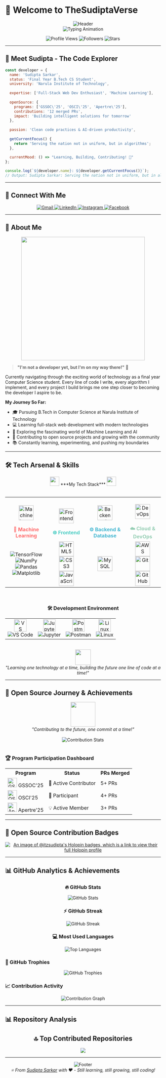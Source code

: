 # 👋 Welcome to TheSudiptaVerse

<div align="center">
  <img src="https://capsule-render.vercel.app/api?type=waving&color=gradient&customColorList=0,2,2,5,30&height=300&section=header&text=Sudipta%20Sarkar&fontSize=50&fontColor=fff&animation=twinkling&fontAlignY=35&desc=Learning%20ML%20and%20Web%20full%20stack,%20still%20not%20a%20dev&descAlignY=55&descSize=18" alt="Header" />
</div>

<div align="center">
  <img src="https://readme-typing-svg.herokuapp.com?font=Fira+Code&size=28&duration=3000&pause=1000&color=36BCF7&center=true&vCenter=true&width=800&lines=🎓+Final+Year+B.Tech+CS+Student;🚀+Full-Stack+Web+Dev+Enthusiast;🤖+Machine+Learning+Explorer;💡+Open+Source+Contributor;🌟+Serving+the+nation+in+algorithms!" alt="Typing Animation" />
</div>

<p align="center">
  <img src="https://komarev.com/ghpvc/?username=sudiptasarkar&color=36BCF7&style=for-the-badge" alt="Profile Views" />
  <img src="https://img.shields.io/github/followers/sudiptasarkar?style=for-the-badge&color=36BCF7" alt="Followers" />
  <img src="https://img.shields.io/github/stars/sudiptasarkar?style=for-the-badge&color=36BCF7" alt="Stars" />
</p>

---

## 🚀 Meet Sudipta - The Code Explorer

```javascript
const developer = {
  name: 'Sudipta Sarkar',
  status: 'Final Year B.Tech CS Student',
  university: 'Narula Institute of Technology',
  
  expertise: ['Full-Stack Web Dev Enthusiast', 'Machine Learning'],
  
  openSource: {
    programs: ['GSSOC\'25', 'OSCI\'25', 'Apertre\'25'],
    contributions: '12 merged PRs',
    impact: 'Building intelligent solutions for tomorrow'
  },
  
  passion: 'Clean code practices & AI-driven productivity',
  
  getCurrentFocus() {
    return 'Serving the nation not in uniform, but in algorithms';
  },
  
  currentMood: () => "Learning, Building, Contributing! 🚀"
};

console.log(`${developer.name}: ${developer.getCurrentFocus()}`);
// Output: Sudipta Sarkar: Serving the nation not in uniform, but in algorithms
```

---

## 🤝 Connect With Me

<div align="center">
  <a href="mailto:info.sudipta.nit@gmail.com">
    <img src="https://img.shields.io/badge/Gmail-D14836?style=for-the-badge&logo=gmail&logoColor=white&labelColor=D14836" alt="Gmail" />
  </a>
  <a href="https://www.linkedin.com/in/infosudipta/">
    <img src="https://img.shields.io/badge/LinkedIn-0077B5?style=for-the-badge&logo=linkedin&logoColor=white&labelColor=0077B5" alt="LinkedIn" />
  </a>
  <a href="https://www.instagram.com/iam_sudipta_sarkar/">
    <img src="https://img.shields.io/badge/Instagram-E4405F?style=for-the-badge&logo=instagram&logoColor=white&labelColor=E4405F" alt="Instagram" />
  </a>
  <a href="https://www.facebook.com/TheSudiptaVerse">
    <img src="https://img.shields.io/badge/Facebook-1877F2?style=for-the-badge&logo=facebook&logoColor=white&labelColor=1877F2" alt="Facebook" />
  </a>
</div>

---

## 🎯 About Me

<div align="center">
  <img src="mypersonal/typing.gif.gif" width="400">

</div>

> **"I'm not a developer yet, but I'm on my way there!"** 🌱

Currently navigating through the exciting world of technology as a final year Computer Science student. Every line of code I write, every algorithm I implement, and every project I build brings me one step closer to becoming the developer I aspire to be.

**My Journey So Far:**
- 🎓 Pursuing B.Tech in Computer Science at Narula Institute of Technology
- 💻 Learning full-stack web development with modern technologies
- 🤖 Exploring the fascinating world of Machine Learning and AI
- 🌟 Contributing to open source projects and growing with the community
- 📚 Constantly learning, experimenting, and pushing my boundaries
---

## 🛠️ Tech Arsenal & Skills

<div align="center">
  <img src="https://media.giphy.com/media/iY8CRBdQXODJSCERIr/giphy.gif" width="30px">&nbsp;***My Tech Stack*** 
  <img src="https://media.giphy.com/media/iY8CRBdQXODJSCERIr/giphy.gif" width="30px">
</div>

<br/>

<table align="center">
  <tr>
    <td align="center" width="200px">
      <br/>
      <img src="https://media.giphy.com/media/UVG0BN8TOMKkPOJS6e/giphy.gif" width="48" alt="Machine Learning">
      <br/><br/>
      <span style="color: #FF6B6B;"><strong>🤖 Machine Learning</strong></span>
    </td>
    <td align="center" width="200px">
      <br/>
      <img src="https://media.giphy.com/media/ln7z2eWriiQAllfVcn/giphy.gif" width="48" alt="Frontend">
      <br/><br/>
      <span style="color: #4ECDC4;"><strong>🌐 Frontend</strong></span>
    </td>
    <td align="center" width="200px">
      <br/>
      <img src="https://media.giphy.com/media/KzJkzjggfGN5Py6nkT/giphy.gif" width="48" alt="Backend">
      <br/><br/>
      <span style="color: #45B7D1;"><strong>⚙️ Backend & Database</strong></span>
    </td>
    <td align="center" width="200px">
      <br/>
      <img src="https://media.giphy.com/media/kH1DBkPNyZPOk0BxrM/giphy.gif" width="48" alt="DevOps">
      <br/><br/>
      <span style="color: #96CEB4;"><strong>☁️ Cloud & DevOps</strong></span>
    </td>
  </tr>
  <tr>
    <td align="center">
     	<img src="https://img.shields.io/badge/TensorFlow-FF6F00?style=for-the-badge&logo=tensorflow&logoColor=white" alt="TensorFlow" /><br/>
  	<img src="https://img.shields.io/badge/NumPy-013243?style=for-the-badge&logo=numpy&logoColor=white" alt="NumPy" /><br/>
  	<img src="https://img.shields.io/badge/Pandas-150458?style=for-the-badge&logo=pandas&logoColor=white" alt="Pandas" /><br/>
  	<img src="https://img.shields.io/badge/Matplotlib-11557c?style=for-the-badge&logo=matplotlib&logoColor=white" alt="Matplotlib" />
    </td>
    <td align="center">
      	<img src="https://img.icons8.com/color/48/000000/html-5--v1.png" width="48" alt="HTML5" /><br/>
  	<img src="https://img.icons8.com/color/48/000000/css3.png" width="48" alt="CSS3" /><br/>
  	<img src="https://img.icons8.com/color/48/000000/javascript.png" width="48" alt="JavaScript" />
    </td>
    <td align="center">
       <img src="https://img.icons8.com/ios-filled/50/000000/mysql-logo.png" width="48" alt="MySQL" />
    </td>
    <td align="center">
      	<img src="https://img.icons8.com/color/48/000000/amazon-web-services.png" width="48" alt="AWS" /><br/>
  	<img src="https://img.icons8.com/color/48/000000/git.png" width="48" alt="Git" /><br/>
  	<img src="https://img.icons8.com/ios-glyphs/50/000000/github.png" width="48" alt="GitHub" />
    </td>
  </tr>
</table>

<br/>

<div align="center">
  
### 🛠️ **Development Environment**

<table>
  <tr>
    <td align="center">
      <img src="https://media.giphy.com/media/IdyAQJVN2kVPNUrojM/giphy.gif" width="40" alt="VS Code">
      <br/>
      <img src="https://img.shields.io/badge/VS_Code-0078d7?style=for-the-badge&logo=visual-studio-code&logoColor=white" alt="VS Code" />
    </td>
    <td align="center">
      <img src="https://media.giphy.com/media/KAq5w47R9rmTuvWOWa/giphy.gif" width="40" alt="Jupyter">
      <br/>
      <img src="https://img.shields.io/badge/Jupyter-F37626?style=for-the-badge&logo=Jupyter&logoColor=white" alt="Jupyter" />
    </td>
    <td align="center">
      <img src="https://media.giphy.com/media/kGdUEq4XlQkdDzRqmW/giphy.gif" width="40" alt="Postman">
      <br/>
      <img src="https://img.shields.io/badge/Postman-FF6C37?style=for-the-badge&logo=postman&logoColor=white" alt="Postman" />
    </td>
    <td align="center">
      <img src="https://media.giphy.com/media/LMt9638dO8dftAjtco/giphy.gif" width="40" alt="Linux">
      <br/>
      <img src="https://img.shields.io/badge/Linux-FCC624?style=for-the-badge&logo=linux&logoColor=black" alt="Linux" />
    </td>
  </tr>
</table>

</div>

<br/>

<div align="center">
  <img src="https://media.giphy.com/media/QssGEmpkyEOhBCb7e1/giphy.gif" width="50">
  <br/>
  <i>"Learning one technology at a time, building the future one line of code at a time!"</i>
</div>

---

## 🌟 Open Source Journey & Achievements

<div align="center">
  <img src="https://media.giphy.com/media/du3J3cXyzhj75IOgvA/giphy.gif" width="80">
  <br/>
  <i>"Contributing to the future, one commit at a time!"</i>
</div>

<br/>

<div align="center">
  <img src="https://readme-typing-svg.herokuapp.com?font=Fira+Code&size=20&duration=2000&pause=800&color=FF6B6B&center=true&vCenter=true&width=600&lines=🚀+Active+in+3+Major+Programs;💡+12+Merged+Pull+Requests;🌟+Building+for+Tomorrow;🤝+Growing+with+Community!" alt="Contribution Stats" />
</div>

<br/>

### 🏆 Program Participation Dashboard

<table align="center" cellpadding="10">
  <tr>
    <th>Program</th>
    <th>Status</th>
    <th>PRs Merged</th>
  </tr>
  <tr>
    <td><img src="https://media.giphy.com/media/26tn33aiTi1jkl6H6/giphy.gif" width="30" alt="GSSOC Logo" /> GSSOC'25</td>
    <td>🎯 Active Contributor</td>
    <td>5+ PRs</td>
  </tr>
  <tr>
    <td><img src="https://media.giphy.com/media/L8K62iTDkzGX6/giphy.gif" width="30" alt="OSCI Logo" /> OSCI'25</td>
    <td>🚀 Participant</td>
    <td>4+ PRs</td>
  </tr>
  <tr>
    <td><img src="https://media.giphy.com/media/ZVik7pBtu9dNS/giphy.gif" width="30" alt="Apertre Logo" /> Apertre'25</td>
    <td>💡 Active Member</td>
    <td>3+ PRs</td>
  </tr>
</table>

---
## 🏅 Open Source Contribution Badges

<p align="center">
  <a href="https://www.holopin.io/userbadge/cm9fynayq05890clg6zahfxuk">
    <img src="https://holopin.me/itzsudipta" alt="An image of @itzsudipta's Holopin badges, which is a link to view their full Holopin profile">
  </a>
</p>

---

## 📊 GitHub Analytics & Achievements

<div align="center">
  
### 🔥 GitHub Stats
<img src="https://github-readme-stats.vercel.app/api?username=itzsudipta&theme=tokyonight&hide_border=true&include_all_commits=true&count_private=true&show_icons=true" alt="GitHub Stats" />

### ⚡ GitHub Streak
<img src="https://github-readme-streak-stats.herokuapp.com/?user=itzsudipta&theme=tokyonight&hide_border=true" alt="GitHub Streak" />

### 💻 Most Used Languages
<img src="https://github-readme-stats.vercel.app/api/top-langs/?username=sitzsudipta&theme=tokyonight&hide_border=true&include_all_commits=true&count_private=true&layout=compact" alt="Top Languages" />

</div>

### 🏅 GitHub Trophies
<div align="center">
  <img src="https://github-profile-trophy.vercel.app/?username=itzsudipta&theme=tokyonight&no-frame=true&no-bg=false&margin-w=4&row=2" alt="GitHub Trophies" />
</div>

### 📈 Contribution Activity
<div align="center">
  <img src="https://github-readme-activity-graph.vercel.app/graph?username=itzsudipta&theme=tokyo-night&hide_border=true&area=true" alt="Contribution Graph" />
</div>

---

## 📊 Repository Analysis

<div align="center">

## 🔝 Top Contributed Repositories

<p align="center">
  <img src="https://github-contributor-stats.vercel.app/api?username=itzsudipta&limit=5&theme=tokyonight&combine_all_yearly_contributions=true" />
</p>

---

<div align="center">
  <img src="https://capsule-render.vercel.app/api?type=waving&color=gradient&customColorList=0,2,2,5,30&height=100&section=footer" alt="Footer" />
</div>

<div align="center">
  <i>⭐ From <a href="https://github.com/itzsudipta">Sudipta Sarkar</a> with ❤️ - Still learning, still growing, still coding!</i>
</div>